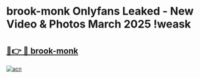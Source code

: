 # brook-monk Onlyfans Leaked - New Video & Photos March 2025 !weask

# <h2><a href="https://4hksqx.iuczelnia.edu.pl?title=brook-monk&ref=weask">🔗👉 🔴 brook-monk</a></h2>

[![acn](https://github.com/user-attachments/assets/0f9c940e-d8b0-45ae-aac7-cd30a18b3e1c)](https://4hksqx.iuczelnia.edu.pl?title=brook-monk&ref=weask)

